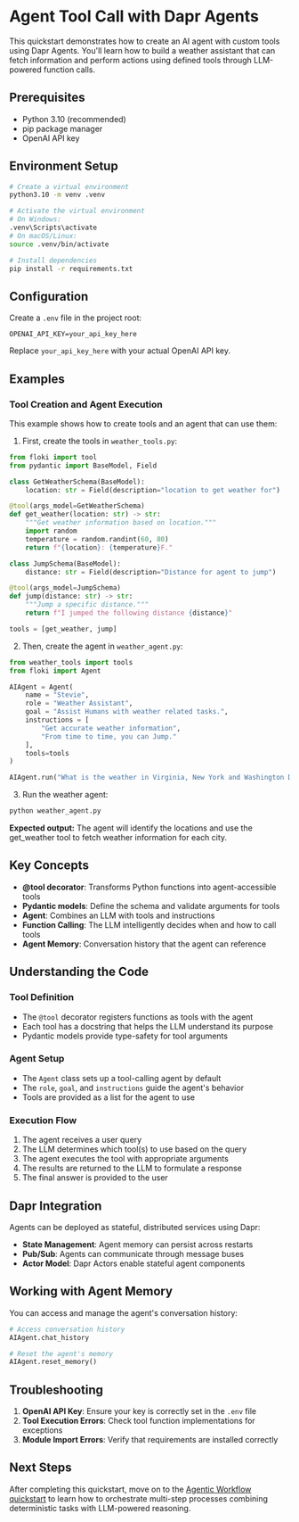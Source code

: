 # Agent Tool Call with Dapr Agents

This quickstart demonstrates how to create an AI agent with custom tools using Dapr Agents. You'll learn how to build a weather assistant that can fetch information and perform actions using defined tools through LLM-powered function calls.

## Prerequisites

- Python 3.10 (recommended)
- pip package manager
- OpenAI API key

## Environment Setup

```bash
# Create a virtual environment
python3.10 -m venv .venv

# Activate the virtual environment 
# On Windows:
.venv\Scripts\activate
# On macOS/Linux:
source .venv/bin/activate

# Install dependencies
pip install -r requirements.txt
```

## Configuration

Create a `.env` file in the project root:

```env
OPENAI_API_KEY=your_api_key_here
```

Replace `your_api_key_here` with your actual OpenAI API key.

## Examples

### Tool Creation and Agent Execution

This example shows how to create tools and an agent that can use them:

1. First, create the tools in `weather_tools.py`:

```python
from floki import tool
from pydantic import BaseModel, Field

class GetWeatherSchema(BaseModel):
    location: str = Field(description="location to get weather for")

@tool(args_model=GetWeatherSchema)
def get_weather(location: str) -> str:
    """Get weather information based on location."""
    import random
    temperature = random.randint(60, 80)
    return f"{location}: {temperature}F."

class JumpSchema(BaseModel):
    distance: str = Field(description="Distance for agent to jump")

@tool(args_model=JumpSchema)
def jump(distance: str) -> str:
    """Jump a specific distance."""
    return f"I jumped the following distance {distance}"

tools = [get_weather, jump]
```

2. Then, create the agent in `weather_agent.py`:

```python
from weather_tools import tools
from floki import Agent

AIAgent = Agent(
    name = "Stevie",
    role = "Weather Assistant",
    goal = "Assist Humans with weather related tasks.",
    instructions = [
        "Get accurate weather information", 
        "From time to time, you can Jump."
    ],
    tools=tools
)

AIAgent.run("What is the weather in Virginia, New York and Washington DC?")
```

3. Run the weather agent:

```bash
python weather_agent.py
```

**Expected output:** The agent will identify the locations and use the get_weather tool to fetch weather information for each city.

## Key Concepts

- **@tool decorator**: Transforms Python functions into agent-accessible tools
- **Pydantic models**: Define the schema and validate arguments for tools
- **Agent**: Combines an LLM with tools and instructions
- **Function Calling**: The LLM intelligently decides when and how to call tools
- **Agent Memory**: Conversation history that the agent can reference

## Understanding the Code

### Tool Definition
- The `@tool` decorator registers functions as tools with the agent
- Each tool has a docstring that helps the LLM understand its purpose
- Pydantic models provide type-safety for tool arguments

### Agent Setup
- The `Agent` class sets up a tool-calling agent by default
- The `role`, `goal`, and `instructions` guide the agent's behavior
- Tools are provided as a list for the agent to use

### Execution Flow
1. The agent receives a user query
2. The LLM determines which tool(s) to use based on the query
3. The agent executes the tool with appropriate arguments
4. The results are returned to the LLM to formulate a response
5. The final answer is provided to the user

## Dapr Integration

Agents can be deployed as stateful, distributed services using Dapr:

- **State Management**: Agent memory can persist across restarts
- **Pub/Sub**: Agents can communicate through message buses
- **Actor Model**: Dapr Actors enable stateful agent components

## Working with Agent Memory

You can access and manage the agent's conversation history:

```python
# Access conversation history
AIAgent.chat_history

# Reset the agent's memory
AIAgent.reset_memory()
```

## Troubleshooting

1. **OpenAI API Key**: Ensure your key is correctly set in the `.env` file
2. **Tool Execution Errors**: Check tool function implementations for exceptions
3. **Module Import Errors**: Verify that requirements are installed correctly

## Next Steps

After completing this quickstart, move on to the [Agentic Workflow quickstart](../04-agentic-workflow) to learn how to orchestrate multi-step processes combining deterministic tasks with LLM-powered reasoning.